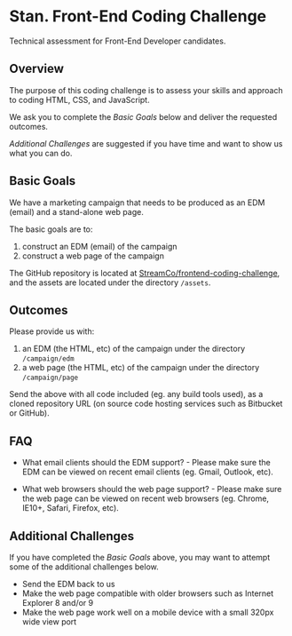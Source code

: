 # Stan. Front-End Coding Challenge
Technical assessment for Front-End Developer candidates.

## Overview
The purpose of this coding challenge is to assess your skills and approach to coding HTML, CSS, and JavaScript.

We ask you to complete the *Basic Goals* below and deliver the requested outcomes.

*Additional Challenges* are suggested if you have time and want to show us what you can do.

## Basic Goals
We have a marketing campaign that needs to be produced as an EDM (email) and a stand-alone web page.

The basic goals are to:

1. construct an EDM (email) of the campaign
2. construct a web page of the campaign

The GitHub repository is located at [StreamCo/frontend-coding-challenge](https://github.com/StreamCo/frontend-coding-challenge), and the assets are located under the directory `/assets`.

## Outcomes
Please provide us with:

1. an EDM (the HTML, etc) of the campaign under the directory `/campaign/edm`
2. a web page (the HTML, etc) of the campaign under the directory `/campaign/page`

Send the above with all code included (eg. any build tools used), as a cloned repository URL (on source code hosting services such as Bitbucket or GitHub).

## FAQ
* What email clients should the EDM support? - Please make sure the EDM can be viewed on recent email clients (eg. Gmail, Outlook, etc).

* What web browsers should the web page support? - Please make sure the web page can be viewed on recent web browsers (eg. Chrome, IE10+, Safari, Firefox, etc).

## Additional Challenges
If you have completed the *Basic Goals* above, you may want to attempt some of the additional challenges below.

* Send the EDM back to us
* Make the web page compatible with older browsers such as Internet Explorer 8 and/or 9
* Make the web page work well on a mobile device with a small 320px wide view port
